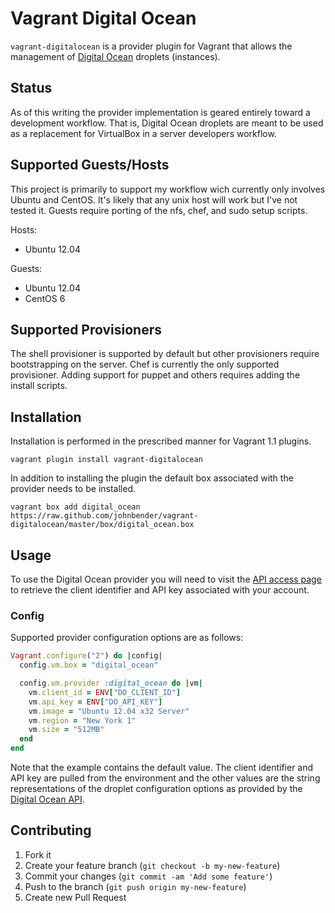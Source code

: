 # Vagrant Digital Ocean

`vagrant-digitalocean` is a provider plugin for Vagrant that allows the management of [Digital Ocean](https://www.digitalocean.com/) droplets (instances).

## Status

As of this writing the provider implementation is geared entirely toward a development workflow. That is, Digital Ocean droplets are meant to be used as a replacement for VirtualBox in a server developers workflow.

## Supported Guests/Hosts

This project is primarily to support my workflow wich currently only involves Ubuntu and CentOS. It's likely that any unix host will work but I've not tested it. Guests require porting of the nfs, chef, and sudo setup scripts.

Hosts:

* Ubuntu 12.04

Guests:

* Ubuntu 12.04
* CentOS 6

## Supported Provisioners

The shell provisioner is supported by default but other provisioners require bootstrapping on the server. Chef is currently the only supported provisioner. Adding support for puppet and others requires adding the install scripts.

## Installation

Installation is performed in the prescribed manner for Vagrant 1.1 plugins.

    vagrant plugin install vagrant-digitalocean

In addition to installing the plugin the default box associated with the provider needs to be installed.

    vagrant box add digital_ocean https://raw.github.com/johnbender/vagrant-digitalocean/master/box/digital_ocean.box

## Usage

To use the Digital Ocean provider you will need to visit the [API access page](https://www.digitalocean.com/api_access) to retrieve the client identifier and API key associated with your account.

### Config

Supported provider configuration options are as follows:

```ruby
Vagrant.configure("2") do |config|
  config.vm.box = "digital_ocean"

  config.vm.provider :digital_ocean do |vm|
    vm.client_id = ENV["DO_CLIENT_ID"]
    vm.api_key = ENV["DO_API_KEY"]
    vm.image = "Ubuntu 12.04 x32 Server"
    vm.region = "New York 1"
    vm.size = "512MB"
  end
end
```

Note that the example contains the default value. The client identifier and API key are pulled from the environment and the other values are the string representations of the droplet configuration options as provided by the [Digital Ocean API](https://www.digitalocean.com/api).

## Contributing

1. Fork it
2. Create your feature branch (`git checkout -b my-new-feature`)
3. Commit your changes (`git commit -am 'Add some feature'`)
4. Push to the branch (`git push origin my-new-feature`)
5. Create new Pull Request
